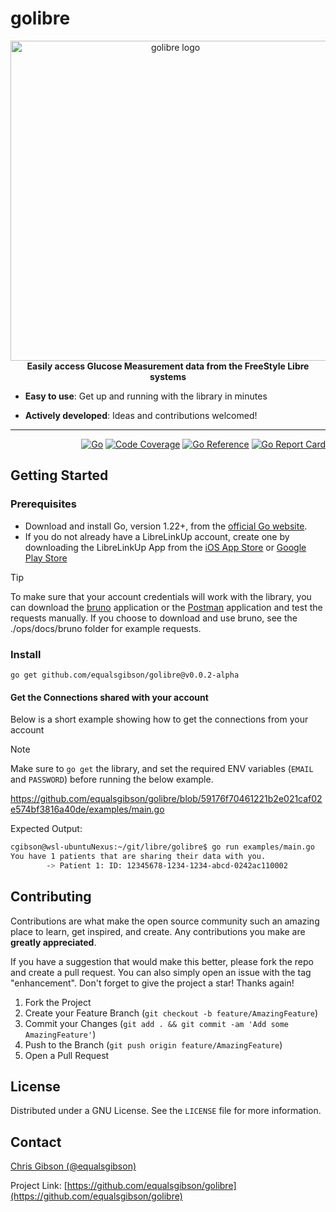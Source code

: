 <!-- markdownlint-configure-file { "MD004": { "style": "consistent" } } -->
<!-- markdownlint-disable MD033 -->

# golibre

<p align="center">
  <picture>
    <img src="https://equalsgibson.github.io/golibre/resources/golibre.png" width="512" height="512" alt="golibre logo">
  </picture>
    <br>
    <strong>Easily access Glucose Measurement data from the FreeStyle Libre systems</strong>

</p>

<!-- markdownlint-enable MD033 -->

- **Easy to use**: Get up and running with the library in minutes

- **Actively developed**: Ideas and contributions welcomed!

---

<div align="right">

[![Go][golang]][golang-url]
[![Code Coverage][coverage]][coverage-url]
[![Go Reference][goref]][goref-url]
[![Go Report Card][goreport]][goreport-url]

</div>

## Getting Started

### Prerequisites

- Download and install Go, version 1.22+, from the [official Go website](https://go.dev/doc/install).
- If you do not already have a LibreLinkUp account, create one by downloading the LibreLinkUp App from the [iOS App Store](https://apps.apple.com/us/app/librelinkup/id1234323923) or [Google Play Store](https://play.google.com/store/apps/details?id=org.nativescript.LibreLinkUp)

> [!TIP]
> To make sure that your account credentials will work with the library, you can download the [bruno](https://www.usebruno.com/) application or the [Postman](https://www.postman.com/) application and test the requests manually.
> If you choose to download and use bruno, see the ./ops/docs/bruno folder for example requests.

### Install

```shell
go get github.com/equalsgibson/golibre@v0.0.2-alpha
```

#### Get the Connections shared with your account

Below is a short example showing how to get the connections from your account

> [!NOTE]
> Make sure to `go get` the library, and set the required ENV variables (`EMAIL` and `PASSWORD`) before running the below example.

https://github.com/equalsgibson/golibre/blob/59176f70461221b2e021caf02e574bf3816a40de/examples/main.go

Expected Output:

```bash
cgibson@wsl-ubuntuNexus:~/git/libre/golibre$ go run examples/main.go
You have 1 patients that are sharing their data with you.
        -> Patient 1: ID: 12345678-1234-1234-abcd-0242ac110002
```

<!-- CONTRIBUTING -->

## Contributing

Contributions are what make the open source community such an amazing place to learn, get inspired, and create. Any contributions you make are **greatly appreciated**.

If you have a suggestion that would make this better, please fork the repo and create a pull request. You can also simply open an issue with the tag "enhancement".
Don't forget to give the project a star! Thanks again!

1. Fork the Project
2. Create your Feature Branch (`git checkout -b feature/AmazingFeature`)
3. Commit your Changes (`git add . && git commit -am 'Add some AmazingFeature'`)
4. Push to the Branch (`git push origin feature/AmazingFeature`)
5. Open a Pull Request

<!-- LICENSE -->

## License

Distributed under a GNU License. See the `LICENSE` file for more information.

<!-- CONTACT -->

## Contact

[Chris Gibson (@equalsgibson)](https://github.com/equalsgibson)

Project Link: [https://github.com/equalsgibson/golibre](https://github.com/equalsgibson/golibre)

<!-- MARKDOWN LINKS & IMAGES -->
<!-- https://www.markdownguide.org/basic-syntax/#reference-style-links -->

[golang]: https://img.shields.io/badge/v1.22-000?logo=go&logoColor=fff&labelColor=444&color=%2300ADD8
[golang-url]: https://go.dev/
[coverage]: https://img.shields.io/badge/dynamic/json?url=https%3A%2F%2Fequalsgibson.github.io%2Fgolibre%2Fcoverage%2Fcoverage.json&query=%24.total&label=Coverage
[coverage-url]: https://equalsgibson.github.io/golibre/coverage/coverage.html
[goref]: https://pkg.go.dev/badge/github.com/equalsgibson/golibre.svg
[goref-url]: https://pkg.go.dev/github.com/equalsgibson/golibre
[goreport]: https://goreportcard.com/badge/github.com/equalsgibson/golibre
[goreport-url]: https://goreportcard.com/report/github.com/equalsgibson/golibre
